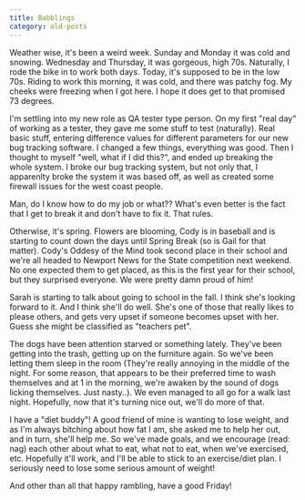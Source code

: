 ```yaml
---
title: Babblings
category: old-posts
---
```

Weather wise, it's been a weird week. Sunday and Monday it was cold and snowing. Wednesday and Thursday, it was gorgeous, high 70s. Naturally, I rode the bike in to work both days. Today, it's supposed to be in the low 70s. Riding to work this morning, it was cold, and there was patchy fog. My cheeks were freezing when I got here. I hope it does get to that promised 73 degrees.
<!--more-->

I'm settling into my new role as QA tester type person. On my first "real day" of working as a tester, they gave me some stuff to test (naturally). Real basic stuff, entering difference values for different parameters for our new bug tracking software. I changed a few things, everything was good. Then I thought to myself "well, what if I did this?", and ended up breaking the whole system. I broke our bug tracking system, but not only that, I apparenlty broke the system it was based off, as well as created some firewall issues for the west coast people.

Man, do I know how to do my job or what?? What's even better is the fact that I get to break it and don't have to fix it. That rules.

Otherwise, it's spring. Flowers are blooming, Cody is in baseball and is starting to count down the days until Spring Break (so is Gail for that matter). Cody's Oddesy of the Mind took second place in their school and we're all headed to Newport News for the State competition next weekend. No one expected them to get placed, as this is the first year for their school, but they surprised everyone. We were pretty damn proud of him!

Sarah is starting to talk about going to school in the fall. I think she's looking forward to it. And I think she'll do well. She's one of those that really likes to please others, and gets very upset if someone becomes upset with her. Guess she might be classified as "teachers pet".

The dogs have been attention starved or something lately. They've been getting into the trash, getting up on the furniture again. So we've been letting them sleep in the room (They're really annoying in the middle of the night. For some reason, that appears to be their preferred time to wash themselves and at 1 in the morning, we're awaken by the sound of dogs licking themselves. Just nasty..). We even managed to all go for a walk last night. Hopefully, now that it's turning nice out, we'll do more of that.

I have a "diet buddy"! A good friend of mine is wanting to lose weight, and as I'm always bitching about how fat I am, she asked me to help her out, and in turn, she'll help me. So we've made goals, and we encourage (read: nag) each other about what to eat, what not to eat, when we've exercised, etc. Hopefully it'll work, and I'll be able to stick to an exercise/diet plan. I seriously need to lose some serious amount of weight!

And other than all that happy rambling, have a good Friday!